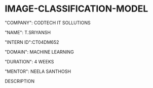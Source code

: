# IMAGE-CLASSIFICATION-MODEL

"COMPANY": CODTECH IT SOLLUTIONS

"NAME": T.SRIYANSH

"INTERN ID":CT04DM652

"DOMAIN": MACHINE LEARNING

"DURATION": 4 WEEKS

"MENTOR": NEELA SANTHOSH



 DESCRIPTION
